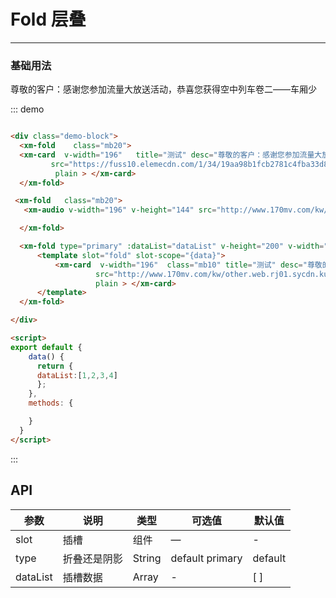
# Fold 层叠
----
### 基础用法
<div class="demo-block">
  <xm-fold    class="mb20">
  <xm-card  v-width="196"   title="测试" desc="尊敬的客户：感谢您参加流量大放送活动，恭喜您获得"
         src="https://fuss10.elemecdn.com/1/34/19aa98b1fcb2781c4fba33d850549jpeg.jpeg"
          plain > </xm-card>
  </xm-fold>

 <xm-fold   class="mb20">
   <xm-audio v-width="196" v-height="144" src="http://www.170mv.com/kw/other.web.rj01.sycdn.kuwo.cn/resource/n3/2/63/3890495760.mp3">

  </xm-fold>
 <xm-fold   class="mb20">
   <xm-card  v-width="224"  class="mb10" title="测试" desc="尊敬的客户：感谢您参加流量大放送活动，恭喜您获得"
          src="http://www.170mv.com/kw/other.web.rj01.sycdn.kuwo.cn/resource/n3/2/63/3890495760.mp3"
          size="small" > 尊敬的客户：感谢您参加流量大放送活动，恭喜您获得空中列车卷二——车厢少 </xm-card>
  </xm-fold>

  <xm-fold type="primary" :dataList="dataList" v-height="200" v-width="400">
      <template slot="fold" slot-scope="{data}">
          <xm-card  v-width="196"  class="mb10" title="测试" desc="尊敬的客户：感谢您参加流量大放送活动，恭喜您获得"
                   src="http://www.170mv.com/kw/other.web.rj01.sycdn.kuwo.cn/resource/n3/2/63/3890495760.mp3"
                   plain > </xm-card>
      </template>
  </xm-fold>

</div>

<script>
export default {
    data() {
      return {
      dataList:[1,2,3,4]
      };
    },
    methods: {

    }
  }
</script>

::: demo
```html

<div class="demo-block">
  <xm-fold    class="mb20">
  <xm-card  v-width="196"   title="测试" desc="尊敬的客户：感谢您参加流量大放送活动，恭喜您获得"
         src="https://fuss10.elemecdn.com/1/34/19aa98b1fcb2781c4fba33d850549jpeg.jpeg"
          plain > </xm-card>
  </xm-fold>

 <xm-fold   class="mb20">
   <xm-audio v-width="196" v-height="144" src="http://www.170mv.com/kw/other.web.rj01.sycdn.kuwo.cn/resource/n3/2/63/3890495760.mp3">

  </xm-fold>

  <xm-fold type="primary" :dataList="dataList" v-height="200" v-width="400">
      <template slot="fold" slot-scope="{data}">
          <xm-card  v-width="196"  class="mb10" title="测试" desc="尊敬的客户：感谢您参加流量大放送活动，恭喜您获得"
                   src="http://www.170mv.com/kw/other.web.rj01.sycdn.kuwo.cn/resource/n3/2/63/3890495760.mp3"
                   plain > </xm-card>
      </template>
  </xm-fold>

</div>

<script>
export default {
    data() {
      return {
      dataList:[1,2,3,4]
      };
    },
    methods: {

    }
  }
</script>


```
:::





## API

| 参数      | 说明          | 类型      | 可选值                           | 默认值  |
|---------- |-------------- |---------- |--------------------------------  |-------- |
| slot	 | 插槽	 | 组件	 | — | - |
| type	 | 折叠还是阴影	 | String 	 | default primary | default |
| dataList	 | 插槽数据	 | Array 	 | - | [ ] |
